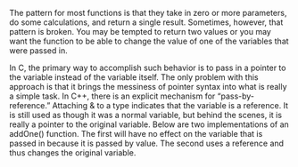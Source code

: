 The pattern for most functions is that they take in zero or more parameters, do some calculations, and return a single result. Sometimes, however, that pattern is broken. You may be tempted to return two values or you may want the function to be able to change the value of one of the variables that were
passed in.

In C, the primary way to accomplish such behavior is to pass in a pointer to the variable instead of the variable itself. The only problem with this approach is that it brings the messiness of pointer syntax into what is really a simple task. In C++, there is an explicit mechanism for “pass-by-reference.” Attaching & to a type indicates that the variable is a reference. It is still used as though it was a normal variable, but behind the scenes, it is really a pointer to the original variable. Below are two implementations of an addOne() function. The first will have no effect on the variable that is passed in because it is passed by value. The second uses a reference and thus changes the original variable.